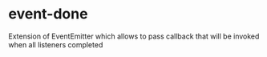 event-done
==========

Extension of EventEmitter which allows to pass callback that will be invoked when all listeners completed
